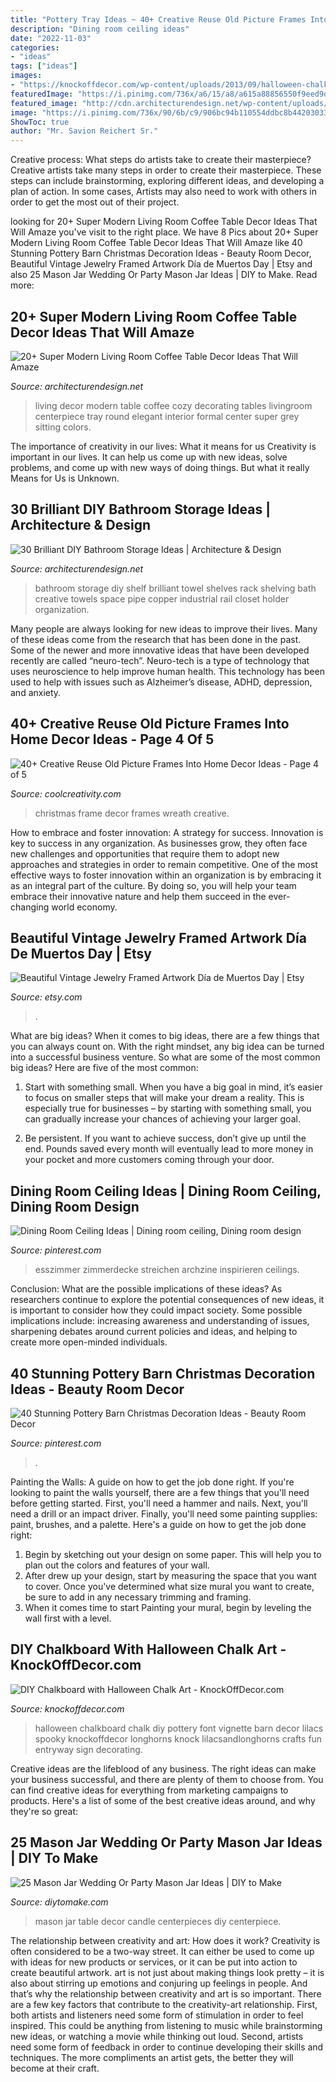 ```yaml
---
title: "Pottery Tray Ideas ~ 40+ Creative Reuse Old Picture Frames Into Home Decor Ideas"
description: "Dining room ceiling ideas"
date: "2022-11-03"
categories:
- "ideas"
tags: ["ideas"]
images:
- "https://knockoffdecor.com/wp-content/uploads/2013/09/halloween-chalkboard1.jpg"
featuredImage: "https://i.pinimg.com/736x/a6/15/a8/a615a88856550f9eed9dd8a5c2087260.jpg"
featured_image: "http://cdn.architecturendesign.net/wp-content/uploads/2015/11/AD-09-modern-cozy-living-room-decor.jpg"
image: "https://i.pinimg.com/736x/90/6b/c9/906bc94b110554ddbc8b44203033ac2f.jpg"
ShowToc: true
author: "Mr. Savion Reichert Sr."
---
```



Creative process: What steps do artists take to create their masterpiece?
Creative artists take many steps in order to create their masterpiece. These steps can include brainstorming, exploring different ideas, and developing a plan of action. In some cases, Artists may also need to work with others in order to get the most out of their project.

	

		
looking for 20+ Super Modern Living Room Coffee Table Decor Ideas That Will Amaze you've visit to the right place. We have 8 Pics about 20+ Super Modern Living Room Coffee Table Decor Ideas That Will Amaze like 40 Stunning Pottery Barn Christmas Decoration Ideas - Beauty Room Decor, Beautiful Vintage Jewelry Framed Artwork Día de Muertos Day | Etsy and also 25 Mason Jar Wedding Or Party Mason Jar Ideas | DIY to Make. Read more:
		
    
## 20+ Super Modern Living Room Coffee Table Decor Ideas That Will Amaze

<img loading=lazy src="http://cdn.architecturendesign.net/wp-content/uploads/2015/11/AD-09-modern-cozy-living-room-decor.jpg" onerror="this.onerror=null;this.src='https://tse4.mm.bing.net/th?id=OIP.I9RzrbrkWNa_uls79UX0jgHaLG&amp;pid=15.1';" alt="20+ Super Modern Living Room Coffee Table Decor Ideas That Will Amaze">

_Source: architecturendesign.net_

>living decor modern table coffee cozy decorating tables livingroom centerpiece tray round elegant interior formal center super grey sitting colors. 

	

The importance of creativity in our lives: What it means for us
Creativity is important in our lives. It can help us come up with new ideas, solve problems, and come up with new ways of doing things. But what it really Means for Us is Unknown.

    
## 30 Brilliant DIY Bathroom Storage Ideas | Architecture &amp; Design

<img loading=lazy src="http://cdn.architecturendesign.net/wp-content/uploads/2014/08/diy-bathroom-storage-ideas-7.jpg" onerror="this.onerror=null;this.src='https://tse1.mm.bing.net/th?id=OIP.SWMV8u34vxFvanTNIgEJhQHaNK&amp;pid=15.1';" alt="30 Brilliant DIY Bathroom Storage Ideas | Architecture &amp; Design">

_Source: architecturendesign.net_

>bathroom storage diy shelf brilliant towel shelves rack shelving bath creative towels space pipe copper industrial rail closet holder organization. 

	

Many people are always looking for new ideas to improve their lives. Many of these ideas come from the research that has been done in the past. Some of the newer and more innovative ideas that have been developed recently are called “neuro-tech”. Neuro-tech is a type of technology that uses neuroscience to help improve human health. This technology has been used to help with issues such as Alzheimer’s disease, ADHD, depression, and anxiety.

    
## 40+ Creative Reuse Old Picture Frames Into Home Decor Ideas - Page 4 Of 5

<img loading=lazy src="https://coolcreativity.com/wp-content/uploads/2016/06/Christmas-Frame-Wreath.jpg" onerror="this.onerror=null;this.src='https://tse1.mm.bing.net/th?id=OIP.jK3k64t6iCi0yo9z1wiIpAHaJ4&amp;pid=15.1';" alt="40+ Creative Reuse Old Picture Frames Into Home Decor Ideas - Page 4 of 5">

_Source: coolcreativity.com_

>christmas frame decor frames wreath creative. 

	

How to embrace and foster innovation: A strategy for success.
Innovation is key to success in any organization. As businesses grow, they often face new challenges and opportunities that require them to adopt new approaches and strategies in order to remain competitive. One of the most effective ways to foster innovation within an organization is by embracing it as an integral part of the culture. By doing so, you will help your team embrace their innovative nature and help them succeed in the ever-changing world economy.

    
## Beautiful Vintage Jewelry Framed Artwork Día De Muertos Day | Etsy

<img loading=lazy src="https://i.etsystatic.com/6321504/r/il/8c1e4c/916195156/il_1588xN.916195156_kn3d.jpg" onerror="this.onerror=null;this.src='https://tse1.mm.bing.net/th?id=OIP.l7UHvvH9y9zV25n8Xcu1sgHaJ3&amp;pid=15.1';" alt="Beautiful Vintage Jewelry Framed Artwork Día de Muertos Day | Etsy">

_Source: etsy.com_

>. 

	

What are big ideas?
When it comes to big ideas, there are a few things that you can always count on. With the right mindset, any big idea can be turned into a successful business venture. So what are some of the most common big ideas? Here are five of the most common:
1. Start with something small. When you have a big goal in mind, it’s easier to focus on smaller steps that will make your dream a reality. This is especially true for businesses – by starting with something small, you can gradually increase your chances of achieving your larger goal.

2. Be persistent. If you want to achieve success, don’t give up until the end. Pounds saved every month will eventually lead to more money in your pocket and more customers coming through your door.

    
## Dining Room Ceiling Ideas | Dining Room Ceiling, Dining Room Design

<img loading=lazy src="https://i.pinimg.com/736x/90/6b/c9/906bc94b110554ddbc8b44203033ac2f.jpg" onerror="this.onerror=null;this.src='https://tse1.mm.bing.net/th?id=OIP.9Y_Q7EossG_JD72iY4NyXQAAAA&amp;pid=15.1';" alt="Dining Room Ceiling Ideas | Dining room ceiling, Dining room design">

_Source: pinterest.com_

>esszimmer zimmerdecke streichen archzine inspirieren ceilings. 

	

Conclusion: What are the possible implications of these ideas?
As researchers continue to explore the potential consequences of new ideas, it is important to consider how they could impact society. Some possible implications include: increasing awareness and understanding of issues, sharpening debates around current policies and ideas, and helping to create more open-minded individuals.

    
## 40 Stunning Pottery Barn Christmas Decoration Ideas - Beauty Room Decor

<img loading=lazy src="https://i.pinimg.com/736x/a6/15/a8/a615a88856550f9eed9dd8a5c2087260.jpg" onerror="this.onerror=null;this.src='https://tse2.mm.bing.net/th?id=OIP.lR7AlxIWIL06dw5i40gyVAHaLH&amp;pid=15.1';" alt="40 Stunning Pottery Barn Christmas Decoration Ideas - Beauty Room Decor">

_Source: pinterest.com_

>. 

	

Painting the Walls: A guide on how to get the job done right.
If you're looking to paint the walls yourself, there are a few things that you'll need before getting started. First, you'll need a hammer and nails. Next, you'll need a drill or an impact driver. Finally, you'll need some painting supplies: paint, brushes, and a palette. Here's a guide on how to get the job done right: 
1) Begin by sketching out your design on some paper. This will help you to plan out the colors and features of your wall. 
2) After drew up your design, start by measuring the space that you want to cover. Once you've determined what size mural you want to create, be sure to add in any necessary trimming and framing. 
3) When it comes time to start Painting your mural, begin by leveling the wall first with a level.

    
## DIY Chalkboard With Halloween Chalk Art - KnockOffDecor.com

<img loading=lazy src="https://knockoffdecor.com/wp-content/uploads/2013/09/halloween-chalkboard1.jpg" onerror="this.onerror=null;this.src='https://tse1.mm.bing.net/th?id=OIP.Kdi6BikwDTq7deKn2JHaKAHaKd&amp;pid=15.1';" alt="DIY Chalkboard with Halloween Chalk Art - KnockOffDecor.com">

_Source: knockoffdecor.com_

>halloween chalkboard chalk diy pottery font vignette barn decor lilacs spooky knockoffdecor longhorns knock lilacsandlonghorns crafts fun entryway sign decorating. 

	

Creative ideas are the lifeblood of any business. The right ideas can make your business successful, and there are plenty of them to choose from. You can find creative ideas for everything from marketing campaigns to products. Here's a list of some of the best creative ideas around, and why they're so great: 

    
## 25 Mason Jar Wedding Or Party Mason Jar Ideas | DIY To Make

<img loading=lazy src="http://www.diytomake.com/wp-content/uploads/2017/01/Wedding-Table-Decor-With-Mason-Jar-Candle-Centerpieces.jpg" onerror="this.onerror=null;this.src='https://tse3.mm.bing.net/th?id=OIP.CdnejLaG2Ok2bf-P79PHtgHaJ7&amp;pid=15.1';" alt="25 Mason Jar Wedding Or Party Mason Jar Ideas | DIY to Make">

_Source: diytomake.com_

>mason jar table decor candle centerpieces diy centerpiece. 

	

The relationship between creativity and art: How does it work?
Creativity is often considered to be a two-way street. It can either be used to come up with ideas for new products or services, or it can be put into action to create beautiful artwork. art is not just about making things look pretty – it is also about stirring up emotions and conjuring up feelings in people. And that’s why the relationship between creativity and art is so important.
There are a few key factors that contribute to the creativity-art relationship. First, both artists and listeners need some form of stimulation in order to feel inspired. This could be anything from listening to music while brainstorming new ideas, or watching a movie while thinking out loud. Second, artists need some form of feedback in order to continue developing their skills and techniques. The more compliments an artist gets, the better they will become at their craft.

